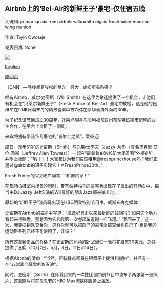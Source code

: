 ## Airbnb上的'Bel-Air的新鲜王子'豪宅-仅住宿五晚

关键词: prince special rent airbnb wills smith nights fresh belair mansion wing reunion

作者: Toyin Owoseje

发表日期: None

![](https://cdn.cnn.com/cnnnext/dam/assets/200914061357-restricted-01-will-smith-fresh-prince-mansion-airbnb-intl-scli-super-tease.jpg)

[English](The%20%27Fresh%20Prince%20of%20Bel-Air%27%20mansion%20is%20on%20Airbnb%20--%20for%20five%20nights%20only.md)

[原网页](https://edition.cnn.com/travel/article/will-smith-fresh-prince-mansion-air-bnb-intl-scli/index.html)

（CNN）—寻找想要放松的地方，最大，放松所有酷感？

唯有Airbnb，威尔·史密斯（Will Smith）在这里为歌迷提供了一个机会，让他们有机会在“贝莱尔新鲜王子”（Fresh Prince of Bel-Air）豪宅中放松，这是他的出租车在90年代最热门的情景喜剧中首次停在豪华酒店外面的30年。

为了纪念该节目成立30周年，好莱坞明星与加利福尼亚州布伦特伍德市房屋的业主合作，在平台上出租了一侧翼。

来宾将拥有带装饰的豪宅的“威尔士之翼”。爱彼迎

周日，现年51岁的史密斯（Smith）与DJ爵士杰夫（Jazzy Jeff）（真名杰弗里·艾伦·汤斯（Jeffrey Allen Townes））一起在“最新鲜的洛杉矶大厦周围”外摆姿势，并附上标题：“哟！！！大家都认为我们应该租用@freshprincehouse吗？我们正通过@airbnb的班子实现它！＃FreshPrince30th。”

Fresh Prince的官方帐户回答：“甜蜜的家！”

在现场拍摄室内场景的同时，带有独特柱子的豪宅也出现在了演出的开场白中，每当由DJ Jazzy Jeff饰演的Will最好的朋友Jazz都被弹出时。

原始的“新鲜王子”演员将出现在HBO团聚特别节目中。威斯布鲁克媒体

史密斯在Airbnb的描述中写道：“准备好有史以来最新鲜的住宿吗？如果这个地方看起来很熟悉，那是因为它和我第一次卷起车道时一样飞翔。” “我回来了。这一次，我要把钥匙交给你，这样你就可以把自己的豪宅全部交给你自己了-但是我的运动鞋系列已经不能使用了，好吗？”

所有这些奢侈品的价格？在史密斯的角色的卧室里住一晚将花费您30美元，总共提供了五晚（10月2日，5月，8日，11日和14日）。

根据Airbnb的清单，“当然，所有餐点都将在银盘子上提供和提供”，并且有一个“非常适合蘸食的游泳池”。

同时，史密斯（Smith）在即将到来的一次性团圆特别节目中发布了两张第一张照片，这些照片将在感恩节的HBO Max流媒体服务上播放。